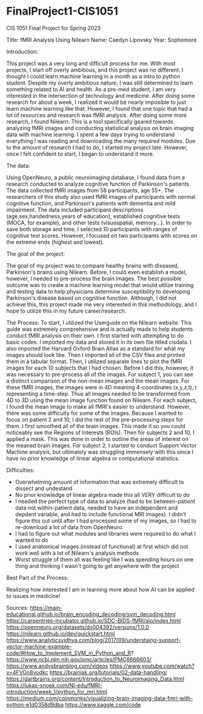 # FinalProject1-CIS1051
CIS 1051 Final Project for Spring 2023 

Title: fMRI Analysis Using Nilearn
Name: Caedyn Lipovsky
Year: Sophomore

Introduction: 

This project was a very long and difficult process for me. With most projects, I start off overly ambitious, and this project was no different. I thought I could learn machine learning in a month as a intro to python student. 
Despite my overly ambitious nature, I was still determined to learn something related to AI and health. As a pre-med student, I am very interested in the intersection of technology and medicine. 
After doing some research for about a week, I realized it would be nearly imposible to just learn machine learning like that. However, I found that one topic that had a lot of resources and research was fMRI analysis. 
After doing some more research, I found Nilearn. This is a tool specifically geared towards analyzing fMRI images and conducting statistical analysis on brain imaging data with machine learning. I spent a few days trying to understand everything I was reading and downloading the many required modules. 
Due to the amount of research I had to do, I started my project late. However, once I felt confident to start, I began to understand it more. 

The data: 

Using OpenNeuro, a public neuroimaging database, I found data from a research conducted to analyze cognitive function of Parkinson's patients. The data collected fMRI images from 58 participants, age 55+. The researchers of this study also used fMRI images of participants with normal cognitive function, and Parkinson's patients with dementia and mild impairment. 
The data included participant descriptions (age,sex,handedness,years of education), established cognitive tests (MOCA, for example), and other tests (visuospatial, memory...). 
In order to save both storage and time, I selected 10 participants with ranges of cognitive test scores. However, I focused on two participants with scores on the extreme ends (highest and lowest). 

The goal of the project: 

The goal of my project was to compare healthy brains with diseased, Parkinson's brains using Nilearn. Before, I could even establish a model, however, I needed to pre-process the brain images. 
The best possible outcome was to create a machine learning model that would utilize training and testing data to help physicians determine susceptibility to developing Parkinson's disease based on cognitive function. Although, I did not achieve this, this project made me very interested in this methodology, and I hope to utilize this in my future career/research. 

The Process: 
To start, I utilized the Userguide on the Nilearn website. This guide was extremely comprehensive and is actually made to help students conduct fMRI analysis on their own. 
I first started with attempting to do basic codes. I imported my data and stored it in its own file titled cisdata. I also imported the Harvard Oxford Brain Atlas as a standard for what my images should look like. 
Then I imported all of the CSV files and printed them in a tabular format.
Then, I utilized separate lines to plot the fMRI images for each 10 subjects that I had chosen. 
Before I did this, however, it was necessary to pre-process all of the images. For subject 1, you can see a distinct comparison of the non-mean images and the mean images. For these fMRI images, the images were in 4D meaning 4-coordinates (x,y,z,t), t representing a time-step. Thus all images needed to be transformed from 4D to 3D using the mean image function found on Nilearn. 
For each subject, I found the mean image to make all fMRI's easier to understand. However, there was some difficulty for some of the images. 
Because I wanted to focus on patient 2 and 10, I did the rest of the pre-processing steps for them. I first smoothed all of the brain images. This made it so you could noticeably see the Regions of Interests (ROIs). Then for subjects 2 and 10, I applied a mask. This was done in order to outline the areas of interest on the meaned brain images. 
For subject 2, I started to conduct Support Vector Machine analysis, but ultimately was struggling immensely with this since I have no prior knowledge of linear algebra or computational statistics. 

Difficulties: 
- Overwhelming amount of information that was extremely difficult to dissect and undestand
- No prior knowledge of linear algebra made this all VERY difficult to do
- I needed the perfect type of data to analyze (had to be between-patient data not within-patient data, needed to have an independent and depdent variable, and had to include functional MRI images). I didn't figure this out until after I had processed some of my images, so I had to re-download a lot of data from OpenNeuro. 
- I had to figure out what modules and libraries were required to do what I wanted to do
- I used anatomical images (instead of functional) at first which did not work well with a lot of Nilearn's analysis methods
- Worst struggle of them all was feeling like I was spending hours on one thing and thinking I wasn't going to get anywhere with the project 


Best Part of the Process: 

Realizing how interested I am in learning more about how AI can be applied to issues in medicine! 



Sources: 
https://main-educational.github.io/brain_encoding_decoding/svm_decoding.html
https://carpentries-incubator.github.io/SDC-BIDS-fMRI/aio/index.html
https://openneuro.org/datasets/ds004392/versions/1.0.0
https://nilearn.github.io/dev/quickstart.html
https://www.analyticsvidhya.com/blog/2017/09/understaing-support-vector-machine-example-code/#How_to_Implement_SVM_in_Python_and_R?
https://www.ncbi.nlm.nih.gov/pmc/articles/PMC6666603/
https://www.andysbrainblog.com/videos
https://www.youtube.com/watch?v=4FVGn8vodkc
https://brainiak.org/tutorials/02-data-handling/
https://dartbrains.org/content/Introduction_to_Neuroimaging_Data.html
https://lukas-snoek.com/NI-edu/fMRI-introduction/week_1/python_for_mri.html
https://medium.com/coinmonks/visualizing-brain-imaging-data-fmri-with-python-e1d0358d9dba
https://www.kaggle.com/code

